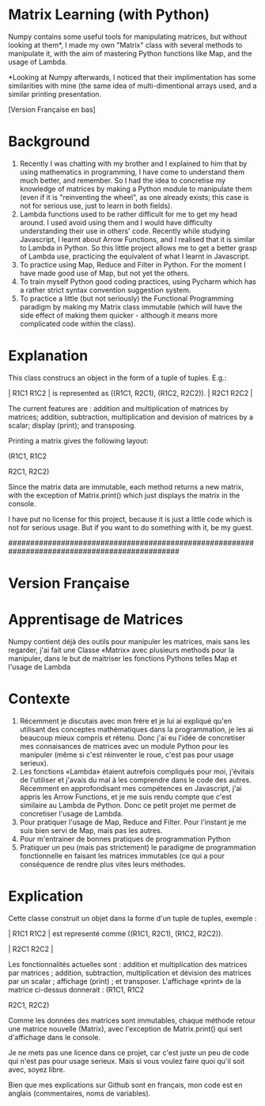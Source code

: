 # Matrix Learning (with Python)
Numpy contains some useful tools for manipulating matrices, but without looking at them*, I made my own "Matrix" class with several methods to manipulate it, with the aim of mastering Python functions like Map, and the usage of Lambda.

*Looking at Numpy afterwards, I noticed that their implimentation has some similarities with mine (the same idea of multi-dimentional arrays used, and a similar printing presentation.

[Version Française en bas]

# Background
1. Recently I was chatting with my brother and I explained to him that by using mathematics in programming, I have come to understand them much better, and remember. So I had the idea to concretise my knowledge of matrices by making a Python module to manipulate them (even if it is "reinventing the wheel", as one already exists; this case is not for serious use, just to learn in both fields).
2. Lambda functions used to be rather difficult for me to get my head around. I used avoid using them and I would have difficulty understanding their use in others' code. Recently while studying Javascript, I learnt about Arrow Functions, and I realised that it is similar to Lambda in Python. So this little project allows me to get a better grasp of Lambda use, practicing the equivalent of what I learnt in Javascript.
3. To practice using Map, Reduce and Filter in Python. For the moment I have made good use of Map, but not yet the others.
4. To train myself Python good coding practices, using Pycharm which has a rather strict syntax convention suggestion system.
5. To practice a little (but not seriously) the Functional Programming paradigm by making my Matrix class immutable (which will have the side effect of making them quicker - although it means more complicated code within the class).

# Explanation
This class construcs an object in the form of a tuple of tuples. E.g.:

| R1C1 R1C2 |  is represented as ((R1C1, R2C1), (R1C2, R2C2)).
| R2C1 R2C2 |

The current features are : addition and multiplication of matrices by matrices; addition, subtraction, multiplication and devision of matrices by a scalar; display (print); and transposing.

Printing a matrix gives the following layout:

(R1C1, R1C2

 R2C1, R2C2)

Since the matrix data are immutable, each method returns a new matrix, with the exception of Matrix.print() which just displays the matrix in the console.

I have put no license for this project, because it is just a little code which is not for serious usage. But if you want to do something with it, be my guest.

###############################################################################################
# Version Française

# Apprentisage de Matrices
Numpy contient déjà des outils pour manipuler les matrices, mais sans les regarder, j'ai fait une Classe «Matrix» avec plusieurs methods pour la manipuler, dans le but de maitriser les fonctions Pythons telles Map et l'usage de Lambda

# Contexte
1. Récemment je discutais avec mon frère et je lui ai expliqué qu'en utilisant des conceptes mathématiques dans la programmation, je les ai beaucoup mieux compris et rétenu. Donc j'ai eu l'idée de concretiser mes connaisances de matrices avec un module Python pour les manipuler (même si c'est réinventer le roue, c'est pas pour usage serieux).
2. Les fonctions «Lambda» étaient autrefois compliqués pour moi, j'évitais de l'utiliser et j'avais du mal à les comprendre dans le code des autres. Récemment en approfondisant mes compétences en Javascript, j'ai appris les Arrow Functions, et je me suis rendu compte que c'est similaire au Lambda de Python. Donc ce petit projet me permet de concretiser l'usage de Lambda.
3. Pour pratiquer l'usage de Map, Reduce and Filter. Pour l'instant je me suis bien servi de Map, mais pas les autres.
4. Pour m'entrainer de bonnes pratiques de programmation Python
5. Pratiquer un peu (mais pas strictement) le paradigme de programmation fonctionnelle en faisant les matrices immutables (ce qui a pour conséquence de rendre plus vites leurs méthodes.

# Explication
Cette classe construit un objet dans la forme d'un tuple de tuples, exemple : 

| R1C1 R1C2 |  est representé comme ((R1C1, R2C1), (R1C2, R2C2)).

| R2C1 R2C2 |

Les fonctionnalités actuelles sont : addition et multiplication des matrices par matrices ; addition, subtraction, multiplication et dévision des matrices par un scalar ; affichage (print) ; et transposer.
L'affichage «print» de la matrice ci-dessus donnerait :
(R1C1, R1C2

 R2C1, R2C2)

Comme les données des matrices sont immutables, chaque méthode retour une matrice nouvelle (Matrix), avec l'exception de Matrix.print() qui sert d'affichage dans le console.

Je ne mets pas une licence dans ce projet, car c'est juste un peu de code qui n'est pas pour usage serieux. Mais si vous voulez faire quoi qu'il soit avec, soyez libre. 

Bien que mes explications sur Github sont en français, mon code est en anglais (commentaires, noms de variables).
